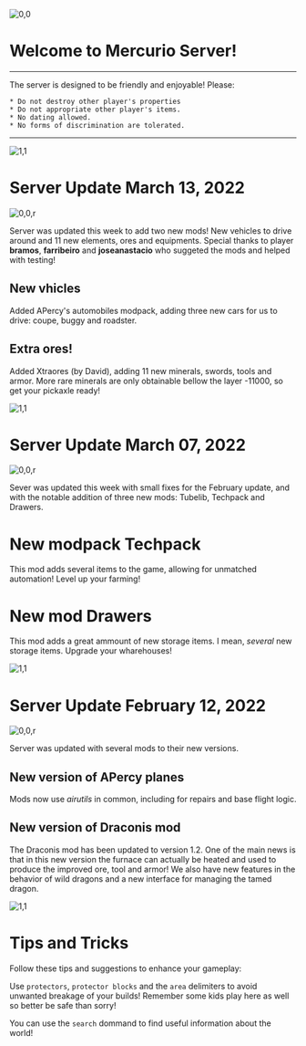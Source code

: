 ![0,0](item:///default:furnace)

# **Welcome to Mercurio Server!**
-------------------------------

The server is designed to be friendly and enjoyable! Please:

```
* Do not destroy other player's properties
* Do not appropriate other player's items.
* No dating allowed.
* No forms of discrimination are tolerated.
```

-------------------------------

![1,1](halo)


# **Server Update March 13, 2022**

![0,0,r](item:///default:pick_diamond)

Server was updated this week to add two new mods! New vehicles to drive around
and 11 new elements, ores and equipments. Special thanks to player **bramos**,
**farribeiro** and **joseanastacio** who suggeted the mods and helped with testing!

## New vhicles
Added APercy's automobiles modpack, adding three new cars for us
to drive: coupe, buggy and roadster.

## Extra ores!
Added Xtraores (by David), adding 11 new minerals, swords, tools
and armor. More rare minerals are only obtainable bellow the layer -11000, so get
your pickaxle ready!

![1,1](halo.png)


# **Server Update March 07, 2022**

![0,0,r](item:///default:pick_diamond)

Sever was updated this week with small fixes for the February update, and with
the notable addition of three new mods: Tubelib, Techpack and Drawers.

# New modpack Techpack
This mod adds several items to the game, allowing for unmatched automation!
Level up your farming!

# New mod Drawers

This mod adds a great ammount of new storage items. I mean, *several* new
storage items. Upgrade your wharehouses!

![1,1](halo.png)



# **Server Update February 12, 2022**

![0,0,r](item:///default:pick_diamond)

Server was updated with several mods to their new versions.

## New version of APercy planes

Mods now use *airutils* in common, including for repairs and base flight logic.

## New version of Draconis mod

The Draconis mod has been updated to version 1.2.  One of the main news is that
in this new version the furnace can actually be heated and used to produce the
improved ore, tool and armor! We also have new features in the behavior of wild
dragons and a new interface for managing the tamed dragon.

![1,1](halo.png)


# **Tips and Tricks**

Follow these tips and suggestions to enhance your gameplay:

Use `protectors`, `protector blocks` and the `area` delimiters to avoid unwanted
breakage of your builds! Remember some kids play here as well so better be safe
than sorry!

You can use the `search` dommand to find useful information about the world!

